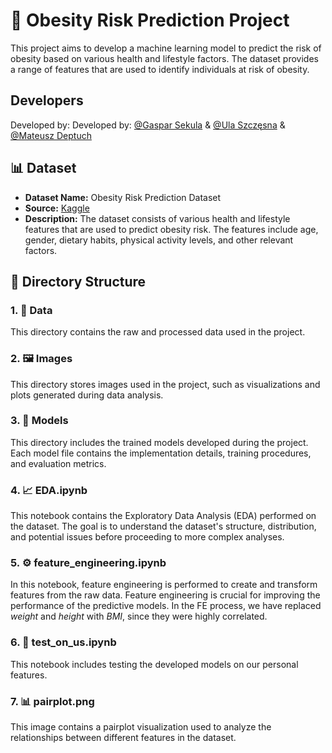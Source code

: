 # 🏥 Obesity Risk Prediction Project

This project aims to develop a machine learning model to predict the risk of obesity based on various health and lifestyle factors. The dataset provides a range of features that are used to identify individuals at risk of obesity.

## Developers
Developed by: Developed by: [@Gaspar Sekula](https://github.com/GasparSekula) & [@Ula Szczęsna](https://github.com/ulaszczesna) & [@Mateusz Deptuch](https://github.com/DeptuchMateusz)


## 📊 Dataset
- **Dataset Name:** Obesity Risk Prediction Dataset
- **Source:** [Kaggle](https://www.kaggle.com/competitions/playground-series-s4e2/data)
- **Description:** The dataset consists of various health and lifestyle features that are used to predict obesity risk. The features include age, gender, dietary habits, physical activity levels, and other relevant factors.

## 📂 Directory Structure

### 1. 📁 Data
This directory contains the raw and processed data used in the project.

### 2. 🖼️ Images
This directory stores images used in the project, such as visualizations and plots generated during data analysis.

### 3. 🧠 Models
This directory includes the trained models developed during the project. Each model file contains the implementation details, training procedures, and evaluation metrics.

### 4. 📈 EDA.ipynb
This notebook contains the Exploratory Data Analysis (EDA) performed on the dataset. The goal is to understand the dataset's structure, distribution, and potential issues before proceeding to more complex analyses.

### 5. ⚙️ feature_engineering.ipynb
In this notebook, feature engineering is performed to create and transform features from the raw data. Feature engineering is crucial for improving the performance of the predictive models. In the FE process, we have replaced _weight_ and _height_ with _BMI_, since they were highly correlated.

### 6. 🧪 test_on_us.ipynb
This notebook includes testing the developed models on our personal features.

### 7. 📊 pairplot.png
This image contains a pairplot visualization used to analyze the relationships between different features in the dataset.



